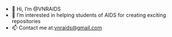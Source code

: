 - 👋 Hi, I’m @VNRAIDS
- 👀 I’m interested in helping students of AIDS for creating exciting repositories
- 📫 Contact me at:vnraids@gmail.com
 

<!---
VNRAIDS/VNRAIDS is a ✨ special ✨ repository because its `README.md` (this file) appears on your GitHub profile.
You can click the Preview link to take a look at your changes.
--->
